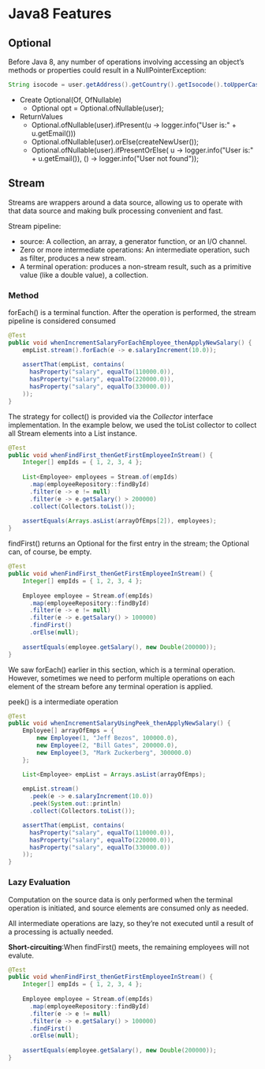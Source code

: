 # Java8 Features
## Optional

Before Java 8, any number of operations involving accessing an object’s methods or properties could result in a NullPointerException:

```java
String isocode = user.getAddress().getCountry().getIsocode().toUpperCase();
```

- Create Optional(Of, OfNullable)
    - Optional<User> opt = Optional.ofNullable(user);
- ReturnValues
    - Optional.ofNullable(user).ifPresent(u -> logger.info("User is:" + u.getEmail()))
    - Optional.ofNullable(user).orElse(createNewUser());
    - Optional.ofNullable(user).ifPresentOrElse( u -> logger.info("User is:" + u.getEmail()), () -> logger.info("User not found"));

## Stream

Streams are wrappers around a data source, allowing us to operate with that data source and making bulk processing convenient and fast.

Stream pipeline: 

- source: A collection, an array, a generator function, or an I/O channel.
- Zero or more intermediate operations: An intermediate operation, such as filter, produces a new stream.
- A terminal operation: produces a non-stream result, such as a primitive value (like a double value), a collection.

### Method

forEach() is a terminal function. After the operation is performed, the stream pipeline is considered consumed

```java
@Test
public void whenIncrementSalaryForEachEmployee_thenApplyNewSalary() {    
    empList.stream().forEach(e -> e.salaryIncrement(10.0));
    
    assertThat(empList, contains(
      hasProperty("salary", equalTo(110000.0)),
      hasProperty("salary", equalTo(220000.0)),
      hasProperty("salary", equalTo(330000.0))
    ));
}
```

The strategy for collect() is provided via the *Collector* interface implementation. In the example below, we used the toList collector to collect all Stream elements into a List instance.

```java
@Test
public void whenFindFirst_thenGetFirstEmployeeInStream() {
    Integer[] empIds = { 1, 2, 3, 4 };
    
    List<Employee> employees = Stream.of(empIds)
      .map(employeeRepository::findById)
      .filter(e -> e != null)
      .filter(e -> e.getSalary() > 200000)
      .collect(Collectors.toList());
    
    assertEquals(Arrays.asList(arrayOfEmps[2]), employees);
}
```

findFirst() returns an Optional for the first entry in the stream; the Optional can, of course, be empty.

```java
@Test
public void whenFindFirst_thenGetFirstEmployeeInStream() {
    Integer[] empIds = { 1, 2, 3, 4 };
    
    Employee employee = Stream.of(empIds)
      .map(employeeRepository::findById)
      .filter(e -> e != null)
      .filter(e -> e.getSalary() > 100000)
      .findFirst()
      .orElse(null);
    
    assertEquals(employee.getSalary(), new Double(200000));
}
```

We saw forEach() earlier in this section, which is a terminal operation. However, sometimes we need to perform multiple operations on each element of the stream before any terminal operation is applied.

peek() is a intermediate operation

```java
@Test
public void whenIncrementSalaryUsingPeek_thenApplyNewSalary() {
    Employee[] arrayOfEmps = {
        new Employee(1, "Jeff Bezos", 100000.0), 
        new Employee(2, "Bill Gates", 200000.0), 
        new Employee(3, "Mark Zuckerberg", 300000.0)
    };

    List<Employee> empList = Arrays.asList(arrayOfEmps);
    
    empList.stream()
      .peek(e -> e.salaryIncrement(10.0))
      .peek(System.out::println)
      .collect(Collectors.toList());

    assertThat(empList, contains(
      hasProperty("salary", equalTo(110000.0)),
      hasProperty("salary", equalTo(220000.0)),
      hasProperty("salary", equalTo(330000.0))
    ));
}
```

### Lazy Evaluation

Computation on the source data is only performed when the terminal operation is initiated, and source elements are consumed only as needed.

All intermediate operations are lazy, so they’re not executed until a result of a processing is actually needed.

**Short-circuiting**:When findFirst() meets, the remaining employees will not evalute.

```java
@Test
public void whenFindFirst_thenGetFirstEmployeeInStream() {
    Integer[] empIds = { 1, 2, 3, 4 };
    
    Employee employee = Stream.of(empIds)
      .map(employeeRepository::findById)
      .filter(e -> e != null)
      .filter(e -> e.getSalary() > 100000)
      .findFirst()
      .orElse(null);
    
    assertEquals(employee.getSalary(), new Double(200000));
}
```